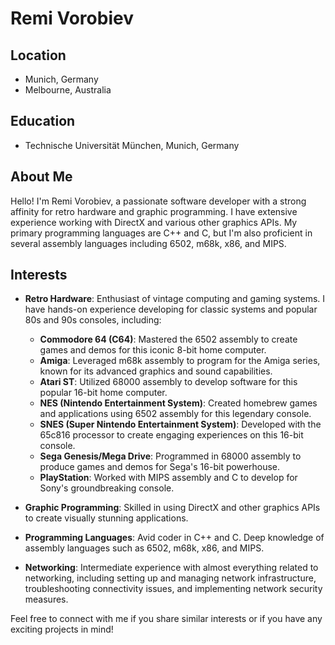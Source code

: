 # Remi Vorobiev

## Location
- Munich, Germany
- Melbourne, Australia

## Education
- Technische Universität München, Munich, Germany

## About Me
Hello! I'm Remi Vorobiev, a passionate software developer with a strong affinity for retro hardware and graphic programming. I have extensive experience working with DirectX and various other graphics APIs. My primary programming languages are C++ and C, but I'm also proficient in several assembly languages including 6502, m68k, x86, and MIPS.

## Interests
- **Retro Hardware**: Enthusiast of vintage computing and gaming systems. I have hands-on experience developing for classic systems and popular 80s and 90s consoles, including:
  - **Commodore 64 (C64)**: Mastered the 6502 assembly to create games and demos for this iconic 8-bit home computer.
  - **Amiga**: Leveraged m68k assembly to program for the Amiga series, known for its advanced graphics and sound capabilities.
  - **Atari ST**: Utilized 68000 assembly to develop software for this popular 16-bit home computer.
  - **NES (Nintendo Entertainment System)**: Created homebrew games and applications using 6502 assembly for this legendary console.
  - **SNES (Super Nintendo Entertainment System)**: Developed with the 65c816 processor to create engaging experiences on this 16-bit console.
  - **Sega Genesis/Mega Drive**: Programmed in 68000 assembly to produce games and demos for Sega's 16-bit powerhouse.
  - **PlayStation**: Worked with MIPS assembly and C to develop for Sony's groundbreaking console.

- **Graphic Programming**: Skilled in using DirectX and other graphics APIs to create visually stunning applications.
- **Programming Languages**: Avid coder in C++ and C. Deep knowledge of assembly languages such as 6502, m68k, x86, and MIPS.
- **Networking**: Intermediate experience with almost everything related to networking, including setting up and managing network infrastructure, troubleshooting connectivity issues, and implementing network security measures.

Feel free to connect with me if you share similar interests or if you have any exciting projects in mind!
